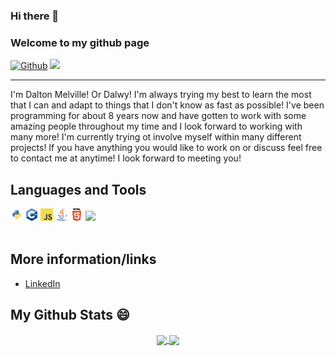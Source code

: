 ### Hi there 👋
### Welcome to my github page
[![Github](https://img.shields.io/github/followers/WCosta803?label=Follow&style=social)](https://github.com/WCosta803)
![](https://visitor-badge.laobi.icu/badge?page_id=WCosta803)
***
I'm Dalton Melville! Or Dalwy! I'm always trying my best to learn the most that I can and adapt to things that I don't know as fast as possible! I've been programming for about 8 years now and have gotten to work with some amazing people throughout my time and I look forward to working with many more! I'm currently trying ot involve myself within many different projects! If you have anything you would like to work on or discuss feel free to contact me at anytime! I look forward to meeting you! 

## Languages and Tools
<code><img height="20" src="https://raw.githubusercontent.com/github/explore/80688e429a7d4ef2fca1e82350fe8e3517d3494d/topics/python/python.png"></code>
<code><img height="20" src="https://raw.githubusercontent.com/github/explore/80688e429a7d4ef2fca1e82350fe8e3517d3494d/topics/cpp/cpp.png"></code>
<code><img height="20" src="https://raw.githubusercontent.com/github/explore/80688e429a7d4ef2fca1e82350fe8e3517d3494d/topics/javascript/javascript.png"></code>
<code><img height="20" src="https://raw.githubusercontent.com/github/explore/80688e429a7d4ef2fca1e82350fe8e3517d3494d/topics/java/java.png"></code>
<code><img height="20" src="https://raw.githubusercontent.com/github/explore/80688e429a7d4ef2fca1e82350fe8e3517d3494d/topics/html/html.png"></code>
<code><img height="20" src="https://raw.githubusercontent.com/github/explore/80688e429a7d4ef2fca1e82350fe8e3517d3494d/topics/C#/C#.png"></code>
<br />
<br />

## More information/links
- [LinkedIn](http://linkedin.com/in/WilliamCosta3)

## My Github Stats 😄
<p align="center">
  <a href="#">
  <img align="center" src="https://github-readme-stats.vercel.app/api?username=WCosta803&show_icons=true&theme=dark" />
</a>
<a href="#">
  <img align="center" src="https://github-readme-stats.vercel.app/api/top-langs/?username=WCosta803&layout=compact&theme=dark" />
</a>
</p>
<!--
**Wcosta803/Wcosta803** is a ✨ _special_ ✨ repository because its `README.md` (this file) appears on your GitHub profile.

Here are some ideas to get you started:

- 🔭 I’m currently working on ...
- 🌱 I’m currently learning ...
- 👯 I’m looking to collaborate on ...
- 🤔 I’m looking for help with ...
- 💬 Ask me about ...
- 📫 How to reach me: ...
- 😄 Pronouns: ...
- ⚡ Fun fact: ...
-->
